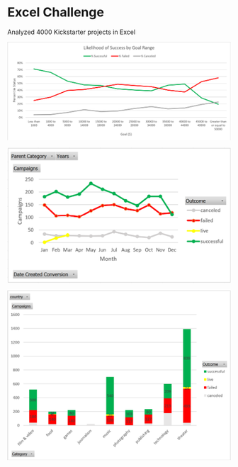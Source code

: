 # Excel Challenge

Analyzed 4000 Kickstarter projects in Excel

![Likelihood of Success](https://github.com/janinewhite/Excel-challenge/blob/master/Likelihood%20of%20Success%20by%20Goal%20Range.png?raw=true)

![Outcome Trends](https://github.com/janinewhite/Excel-challenge/blob/master/Outcome%20Trends.png?raw=true)

![Outcome by Category](https://github.com/janinewhite/Excel-challenge/blob/master/Campaign%20Outcome%20by%20Category.png?raw=true)
